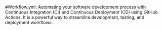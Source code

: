 #Workflow.yml: Automating your software development process with Continuous Integration (CI) and Continuous Deployment (CD) 
               using GitHub Actions. It is a powerful way to streamline development, testing, and deployment workflows.



